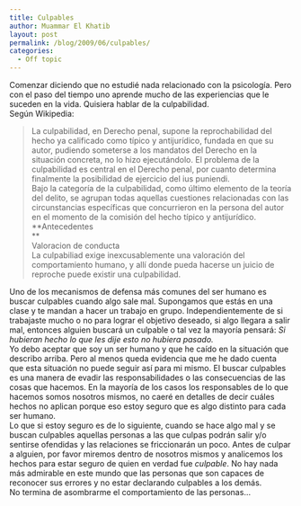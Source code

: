 ```yaml
---
title: Culpables
author: Muammar El Khatib
layout: post
permalink: /blog/2009/06/culpables/
categories:
  - Off topic
---
```

Comenzar diciendo que no estudié nada relacionado con la psicología. Pero con el paso del tiempo uno aprende mucho de las experiencias que le suceden en la vida. Quisiera hablar de la culpabilidad.  
Según Wikipedia:

> La culpabilidad, en Derecho penal, supone la reprochabilidad del hecho ya calificado como típico y antijurídico, fundada en que su autor, pudiendo someterse a los mandatos del Derecho en la situación concreta, no lo hizo ejecutándolo. El problema de la culpabilidad es central en el Derecho penal, por cuanto determina finalmente la posibilidad de ejercicio del ius puniendi.  
> Bajo la categoría de la culpabilidad, como último elemento de la teoría del delito, se agrupan todas aquellas cuestiones relacionadas con las circunstancias específicas que concurrieron en la persona del autor en el momento de la comisión del hecho típico y antijurídico.  
> **Antecedentes  
> **  
> Valoracion de conducta  
> La culpabiliad exige inexcusablemente una valoración del comportamiento humano, y allí donde pueda hacerse un juicio de reproche puede existir una culpabilidad.

Uno de los mecanismos de defensa más comunes del ser humano es buscar culpables cuando algo sale mal. Supongamos que estás en una clase y te mandan a hacer un trabajo en grupo. Independientemente de si trabajaste mucho o no para lograr el objetivo deseado, si algo llegara a salir mal, entonces alguien buscará un culpable o tal vez la mayoría pensará: *Si hubieran hecho lo que les dije esto no hubiera pasado.*  
Yo debo aceptar que soy un ser humano y que he caído en la situación que describo arriba. Pero al menos queda evidencia que me he dado cuenta que esta situación no puede seguir así para mi mismo. El buscar culpables es una manera de evadir las responsabilidades o las consecuencias de las cosas que hacemos. En la mayoría de los casos los responsables de lo que hacemos somos nosotros mismos, no caeré en detalles de decir cuáles hechos no aplican porque eso estoy seguro que es algo distinto para cada ser humano.  
Lo que si estoy seguro es de lo siguiente, cuando se hace algo mal y se buscan culpables aquellas personas a las que culpas podrán salir y/o sentirse ofendidas y las relaciones se friccionarán un poco. Antes de culpar a alguien, por favor miremos dentro de nosotros mismos y analicemos los hechos para estar seguro de quien en verdad fue *culpable*. No hay nada más admirable en este mundo que las personas que son capaces de reconocer sus errores y no estar declarando culpables a los demás.  
No termina de asombrarme el comportamiento de las personas&#8230;